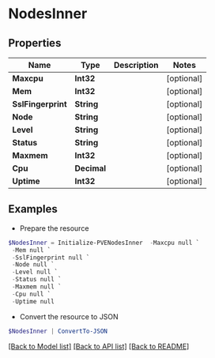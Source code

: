 # NodesInner
## Properties

Name | Type | Description | Notes
------------ | ------------- | ------------- | -------------
**Maxcpu** | **Int32** |  | [optional] 
**Mem** | **Int32** |  | [optional] 
**SslFingerprint** | **String** |  | [optional] 
**Node** | **String** |  | [optional] 
**Level** | **String** |  | [optional] 
**Status** | **String** |  | [optional] 
**Maxmem** | **Int32** |  | [optional] 
**Cpu** | **Decimal** |  | [optional] 
**Uptime** | **Int32** |  | [optional] 

## Examples

- Prepare the resource
```powershell
$NodesInner = Initialize-PVENodesInner  -Maxcpu null `
 -Mem null `
 -SslFingerprint null `
 -Node null `
 -Level null `
 -Status null `
 -Maxmem null `
 -Cpu null `
 -Uptime null
```

- Convert the resource to JSON
```powershell
$NodesInner | ConvertTo-JSON
```

[[Back to Model list]](../README.md#documentation-for-models) [[Back to API list]](../README.md#documentation-for-api-endpoints) [[Back to README]](../README.md)

